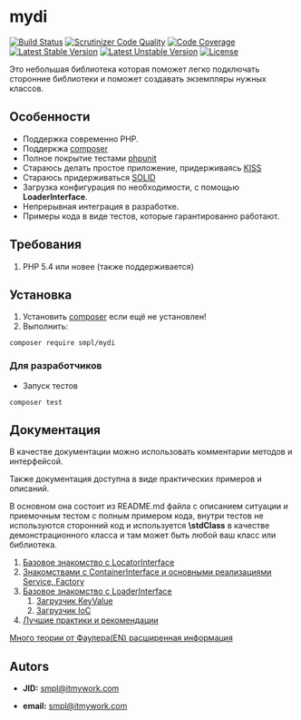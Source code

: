 # mydi
[![Build Status](https://travis-ci.org/smpl/mydi.svg?branch=master)](https://travis-ci.org/smpl/mydi)
[![Scrutinizer Code Quality](https://scrutinizer-ci.com/g/smpl/mydi/badges/quality-score.png?b=master)](https://scrutinizer-ci.com/g/smpl/mydi/?branch=master)
[![Code Coverage](https://scrutinizer-ci.com/g/smpl/mydi/badges/coverage.png?b=master)](https://scrutinizer-ci.com/g/smpl/mydi/?branch=master)
[![Latest Stable Version](https://poser.pugx.org/smpl/mydi/v/stable.svg)](https://packagist.org/packages/smpl/mydi)
[![Latest Unstable Version](https://poser.pugx.org/smpl/mydi/v/unstable.svg)](https://packagist.org/packages/smpl/mydi)
[![License](https://poser.pugx.org/smpl/mydi/license.svg)](https://packagist.org/packages/smpl/mydi)

Это небольшая библиотека которая поможет легко подключать сторонние библиотеки и поможет создавать экземпляры нужных классов.

## Особенности ##
* Поддержка современно PHP.
* Поддеркжа [composer](https://getcomposer.org/doc/00-intro.md)
* Полное покрытие тестами [phpunit](https://phpunit.de/)
* Стараюсь делать простое приложение, придерживаясь [KISS](https://ru.wikipedia.org/wiki/KISS_%28%D0%BF%D1%80%D0%B8%D0%BD%D1%86%D0%B8%D0%BF%29)
* Стараюсь придерживаться [SOLID](https://ru.wikipedia.org/wiki/SOLID_%28%D0%BE%D0%B1%D1%8A%D0%B5%D0%BA%D1%82%D0%BD%D0%BE-%D0%BE%D1%80%D0%B8%D0%B5%D0%BD%D1%82%D0%B8%D1%80%D0%BE%D0%B2%D0%B0%D0%BD%D0%BD%D0%BE%D0%B5_%D0%BF%D1%80%D0%BE%D0%B3%D1%80%D0%B0%D0%BC%D0%BC%D0%B8%D1%80%D0%BE%D0%B2%D0%B0%D0%BD%D0%B8%D0%B5%29)
* Загрузка конфигурация по необходимости, с помощью **LoaderInterface**.
* Непрерывная интеграция в разработке.
* Примеры кода в виде тестов, которые гарантированно работают.

## Требования ##
1. PHP 5.4 или новее (также поддерживается)

## Установка ##
1. Установить [composer](https://getcomposer.org/doc/00-intro.md) если ещё не установлен!
2. Выполнить:
``` 
composer require smpl/mydi
``` 

### Для разработчиков ###
* Запуск тестов 
``` 
composer test 
```

## Документация ##
В качестве документации можно использовать комментарии методов и интерфейсой.

Также документация доступна в виде практических примеров и описаний.

В основном она состоит из README.md файла с описанием ситуации и 
приемочным тестом с полным примером кода, внутри тестов не используются 
сторонний код и используется **\stdClass** в качестве демонстрационного 
класса и там может быть любой ваш класс или библиотека.

1. [Базовое знакомство с LocatorInterface](example/Locator)
2. [Знакомствами с ContainerInterface и основными реализациями Service, Factory](example/Container)
3. [Базовое знакомство с LoaderInterface](example/Loader)
    1. [Загрузчик KeyValue](example/KeyValueLoader)
    2. [Загрузчик IoC](example/IoC)
4. [Лучшие практики и рекомендации](example/best)

[Много теории от Фаулера(EN) расширенная информация](http://www.martinfowler.com/articles/injection.html)

## Autors ##

* **JID:** smpl@itmywork.com

* **email:** smpl@itmywork.com